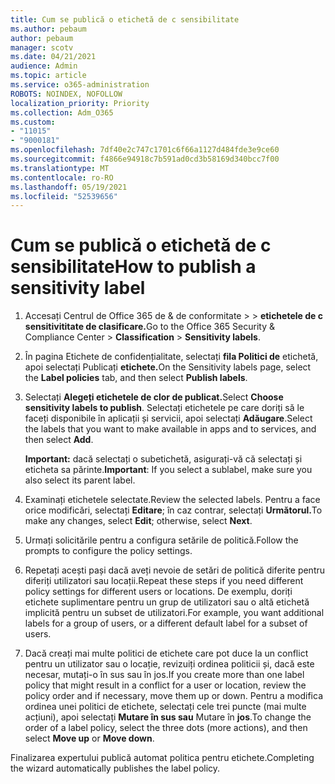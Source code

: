 ```yaml
---
title: Cum se publică o etichetă de c sensibilitate
ms.author: pebaum
author: pebaum
manager: scotv
ms.date: 04/21/2021
audience: Admin
ms.topic: article
ms.service: o365-administration
ROBOTS: NOINDEX, NOFOLLOW
localization_priority: Priority
ms.collection: Adm_O365
ms.custom:
- "11015"
- "9000181"
ms.openlocfilehash: 7df40e2c747c1701c6f66a1127d484fde3e9ce60
ms.sourcegitcommit: f4866e94918c7b591ad0cd3b58169d340bcc7f00
ms.translationtype: MT
ms.contentlocale: ro-RO
ms.lasthandoff: 05/19/2021
ms.locfileid: "52539656"
---
```

# <a name="how-to-publish-a-sensitivity-label"></a><span data-ttu-id="830b6-102">Cum se publică o etichetă de c sensibilitate</span><span class="sxs-lookup"><span data-stu-id="830b6-102">How to publish a sensitivity label</span></span>

1. <span data-ttu-id="830b6-103">Accesați Centrul de Office 365 de & de conformitate >   >  **etichetele de c sensitivititate de clasificare.**</span><span class="sxs-lookup"><span data-stu-id="830b6-103">Go to the Office 365 Security & Compliance Center > **Classification** > **Sensitivity labels**.</span></span>

1. <span data-ttu-id="830b6-104">În pagina Etichete de confidențialitate, selectați **fila Politici de** etichetă, apoi selectați Publicați **etichete.**</span><span class="sxs-lookup"><span data-stu-id="830b6-104">On the Sensitivity labels page, select the **Label policies** tab, and then select **Publish labels**.</span></span>

1. <span data-ttu-id="830b6-105">Selectați **Alegeți etichetele de clor de publicat.**</span><span class="sxs-lookup"><span data-stu-id="830b6-105">Select **Choose sensitivity labels to publish**.</span></span> <span data-ttu-id="830b6-106">Selectați etichetele pe care doriți să le faceți disponibile în aplicații și servicii, apoi selectați **Adăugare**.</span><span class="sxs-lookup"><span data-stu-id="830b6-106">Select the labels that you want to make available in apps and to services, and then select **Add**.</span></span>

    <span data-ttu-id="830b6-107">**Important:** dacă selectați o subetichetă, asigurați-vă că selectați și eticheta sa părinte.</span><span class="sxs-lookup"><span data-stu-id="830b6-107">**Important**: If you select a sublabel, make sure you also select its parent label.</span></span>

1. <span data-ttu-id="830b6-108">Examinați etichetele selectate.</span><span class="sxs-lookup"><span data-stu-id="830b6-108">Review the selected labels.</span></span> <span data-ttu-id="830b6-109">Pentru a face orice modificări, selectați **Editare**; în caz contrar, selectați **Următorul.**</span><span class="sxs-lookup"><span data-stu-id="830b6-109">To make any changes, select **Edit**; otherwise, select **Next**.</span></span>

1. <span data-ttu-id="830b6-110">Urmați solicitările pentru a configura setările de politică.</span><span class="sxs-lookup"><span data-stu-id="830b6-110">Follow the prompts to configure the policy settings.</span></span>

1. <span data-ttu-id="830b6-111">Repetați acești pași dacă aveți nevoie de setări de politică diferite pentru diferiți utilizatori sau locații.</span><span class="sxs-lookup"><span data-stu-id="830b6-111">Repeat these steps if you need different policy settings for different users or locations.</span></span> <span data-ttu-id="830b6-112">De exemplu, doriți etichete suplimentare pentru un grup de utilizatori sau o altă etichetă implicită pentru un subset de utilizatori.</span><span class="sxs-lookup"><span data-stu-id="830b6-112">For example, you want additional labels for a group of users, or a different default label for a subset of users.</span></span>

1. <span data-ttu-id="830b6-113">Dacă creați mai multe politici de etichete care pot duce la un conflict pentru un utilizator sau o locație, revizuiți ordinea politicii și, dacă este necesar, mutați-o în sus sau în jos.</span><span class="sxs-lookup"><span data-stu-id="830b6-113">If you create more than one label policy that might result in a conflict for a user or location, review the policy order and if necessary, move them up or down.</span></span> <span data-ttu-id="830b6-114">Pentru a modifica ordinea unei politici de etichete, selectați cele trei puncte (mai multe acțiuni), apoi selectați **Mutare în sus sau** Mutare în **jos**.</span><span class="sxs-lookup"><span data-stu-id="830b6-114">To change the order of a label policy, select the three dots (more actions), and then select **Move up** or **Move down**.</span></span>

<span data-ttu-id="830b6-115">Finalizarea expertului publică automat politica pentru etichete.</span><span class="sxs-lookup"><span data-stu-id="830b6-115">Completing the wizard automatically publishes the label policy.</span></span>